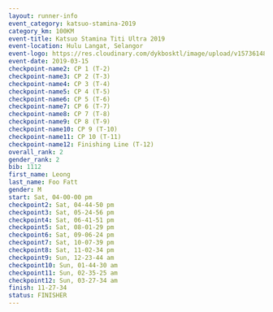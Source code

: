 ```yaml
--- 
layout: runner-info 
event_category: katsuo-stamina-2019 
category_km: 100KM 
event-title: Katsuo Stamina Titi Ultra 2019 
event-location: Hulu Langat, Selangor 
event-logo: https://res.cloudinary.com/dykbosktl/image/upload/v1573614825/Logo/Logo_p7ft6n.png 
event-date: 2019-03-15 
checkpoint-name2: CP 1 (T-2) 
checkpoint-name3: CP 2 (T-3) 
checkpoint-name4: CP 3 (T-4) 
checkpoint-name5: CP 4 (T-5) 
checkpoint-name6: CP 5 (T-6) 
checkpoint-name7: CP 6 (T-7) 
checkpoint-name8: CP 7 (T-8) 
checkpoint-name9: CP 8 (T-9) 
checkpoint-name10: CP 9 (T-10) 
checkpoint-name11: CP 10 (T-11) 
checkpoint-name12: Finishing Line (T-12) 
overall_rank: 2
gender_rank: 2
bib: 1112
first_name: Leong
last_name: Foo Fatt
gender: M
start: Sat, 04-00-00 pm
checkpoint2: Sat, 04-44-50 pm
checkpoint3: Sat, 05-24-56 pm
checkpoint4: Sat, 06-41-51 pm
checkpoint5: Sat, 08-01-29 pm
checkpoint6: Sat, 09-06-24 pm
checkpoint7: Sat, 10-07-39 pm
checkpoint8: Sat, 11-02-34 pm
checkpoint9: Sun, 12-23-44 am
checkpoint10: Sun, 01-44-30 am
checkpoint11: Sun, 02-35-25 am
checkpoint12: Sun, 03-27-34 am
finish: 11-27-34
status: FINISHER
--- 
```

